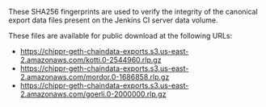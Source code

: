 These SHA256 fingerprints are used to verify the integrity of the
canonical export data files present on the Jenkins CI server data volume.

These files are available for public download at the following URLs:

- https://chippr-geth-chaindata-exports.s3.us-east-2.amazonaws.com/kotti.0-2544960.rlp.gz
- https://chippr-geth-chaindata-exports.s3.us-east-2.amazonaws.com/mordor.0-1686858.rlp.gz
- https://chippr-geth-chaindata-exports.s3.us-east-2.amazonaws.com/goerli.0-2000000.rlp.gz
